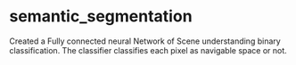 # semantic_segmentation
Created a Fully connected neural Network of Scene understanding binary classification. The classifier classifies each pixel as navigable space or not.
